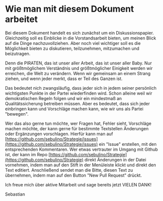 # Wie man mit diesem Dokument arbeitet

Bei diesem Dokument handelt es sich zunächst um ein Diskussionspapier. Gleichzeitig soll es Einblicke in die Vorstandsarbeit bieten, um meinen Blick auf die Dinge nachzuvollziehen. Aber noch viel wichtiger soll es die Möglichkeit bieten zu diskutieren, teilzunehmen, mitzumachen und beizutragen.

Denn die PIRATEN, das ist unser aller Arbeit, das ist unser aller Baby. Nur mit größtmöglichem Verständnis und größtmöglicher Einigkeit werden wir erreichen, die Welt zu verändern. Wenn wir gemeinsam an einem Strang ziehen, und wenn jeder merkt, dass er Teil des Ganzen ist.

Das bedeutet nich zwangsläufig, dass jeder sich in jedem seiner persönlich wichtigsten Punkte in der Partei wiederfinden wird. Schon alleine weil wir demokratischen Regeln folgen und wir ein mindestmaß an Qualitätssicherung betreiben müssen. Aber es bedeutet, dass sich jeder einbringen kann und Vorschläge machen kann, wie wir uns als Partei "bewegen".

Wer das also gerne tun möchte, wer Fragen hat, Fehler sieht, Vorschläge machen möchte, der kann gerne für bestimmte Textstellen Änderungen oder Ergänzungen vorschlagen. Hierfür kann man auf [https://github.com/sebulino/Strategie/issues](https://github.com/sebulino/Strategie/issues) ein "Issue" erstellen, mit den entsprechenden Kommentaren. Wer etwas vertrauter im Umgang mit Github ist, der kann im Repo [https://github.com/sebulino/Strategie](https://github.com/sebulino/Strategie) direkt Änderungen in der Datei vornehmen, indem man auf den Stift in der Menüleiste klickt und direkt den Text editiert. Anschließend sendet man die Bitte, diesen Text zu übernehmen, indem man auf den Button "New Pull Request" drückt.

Ich freue mich über aktive Mitarbeit und sage bereits jetzt VIELEN DANK!

Sebastian

